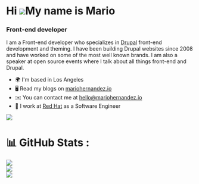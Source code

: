# Hi ![](https://user-images.githubusercontent.com/18350557/176309783-0785949b-9127-417c-8b55-ab5a4333674e.gif)My name is Mario


### Front-end developer


I am a Front-end developer who specializes in [Drupal](https://drupal.org) front-end development and theming.  I have been building Drupal websites since 2008 and have worked on some of the most well known brands.  I am also a speaker at open source events where I talk about all things front-end and Drupal.

* 🌍  I'm based in Los Angeles
* 🖥️  Read my blogs on [mariohernandez.io](https://mariohernandez.io)
* ✉️  You can contact me at [hello@mariohernandez.io](mailto:hello@mariohernandez.io)
* 🧠  I work at [Red Hat](https://redhat.com) as a Software Engineer

[![](https://komarev.com/ghpvc/?username=mariohernandez)](https://komarev.com/ghpvc/?username=mariohernandez)

<!-- # Wakatime Stats 🚀 -->

<!--START_SECTION:waka-->
<!--END_SECTION:waka-->

# 📊 GitHub Stats :
![](https://github-readme-stats.vercel.app/api?username=mariohernandez&theme=vue-dark&hide_border=true&include_all_commits=true&count_private=true)<br/>
![](https://github-readme-streak-stats.herokuapp.com/?user=mariohernandez&theme=vue-dark&hide_border=true)<br/>
![](https://github-readme-stats.vercel.app/api/top-langs/?username=mariohernandez&theme=vue-dark&hide_border=true&include_all_commits=true&count_private=true&layout=compact)

<!--
**mariohernandez/mariohernandez** is a ✨ _special_ ✨ repository because its `README.md` (this file) appears on your GitHub profile.

Here are some ideas to get you started:

- 🔭 I’m currently working on ...
- 🌱 I’m currently learning ...
- 👯 I’m looking to collaborate on ...
- 🤔 I’m looking for help with ...
- 💬 Ask me about ...
- 📫 How to reach me: ...
- 😄 Pronouns: ...
- ⚡ Fun fact: ...
-->
